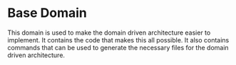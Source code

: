 # Base Domain

This domain is used to make the domain driven architecture easier to implement. It contains the code that makes this all possible.
It also contains commands that can be used to generate the necessary files for the domain driven architecture.

